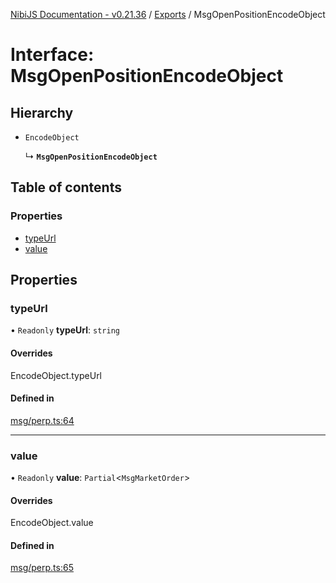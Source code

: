 [NibiJS Documentation - v0.21.36](../intro.md) / [Exports](../modules.md) / MsgOpenPositionEncodeObject

# Interface: MsgOpenPositionEncodeObject

## Hierarchy

- `EncodeObject`

  ↳ **`MsgOpenPositionEncodeObject`**

## Table of contents

### Properties

- [typeUrl](MsgOpenPositionEncodeObject.md#typeurl)
- [value](MsgOpenPositionEncodeObject.md#value)

## Properties

### typeUrl

• `Readonly` **typeUrl**: `string`

#### Overrides

EncodeObject.typeUrl

#### Defined in

[msg/perp.ts:64](https://github.com/NibiruChain/ts-sdk/blob/1045d4d/packages/nibijs/src/msg/perp.ts#L64)

---

### value

• `Readonly` **value**: `Partial`<`MsgMarketOrder`\>

#### Overrides

EncodeObject.value

#### Defined in

[msg/perp.ts:65](https://github.com/NibiruChain/ts-sdk/blob/1045d4d/packages/nibijs/src/msg/perp.ts#L65)
